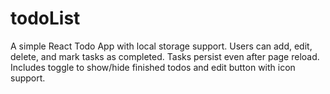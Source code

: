 # todoList
A simple React Todo App with local storage support. Users can add, edit, delete, and mark tasks as completed. Tasks persist even after page reload. Includes toggle to show/hide finished todos and edit button with icon support.
